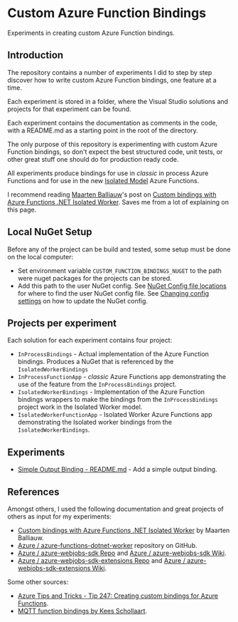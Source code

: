 # Custom Azure Function Bindings

Experiments in creating custom Azure Function bindings.

## Introduction

The repository contains a number of experiments I did to step by step discover how to write custom Azure Function bindings, one feature at a time.

Each experiment is stored in a folder, where the Visual Studio solutions and projects for that experiment can be found.

Each experiment contains the documentation as comments in the code, with a README.md as a starting point in the root of the directory.

The only purpose of this repository is experimenting with custom Azure Function bindings, so don't expect the best structured code, unit tests, or other great stuff one should do for production ready code.

All experiments produce bindings for use in *classic* in process Azure Functions and for use in the new [Isolated Model](https://github.com/Azure/azure-functions-dotnet-worker) Azure Functions.

I recommend reading [Maarten Balliauw](https://blog.maartenballiauw.be/)'s post on [Custom bindings with Azure Functions .NET Isolated Worker](https://blog.maartenballiauw.be/post/2021/06/01/custom-bindings-with-azure-functions-dotnet-isolated-worker.html). Saves me from a lot of explaining on this page.

## Local NuGet Setup

Before any of the project can be build and tested, some setup must be done on the local computer:

- Set environment variable `CUSTOM_FUNCTION_BINDINGS_NUGET` to the path were nuget packages for the projects can be stored.
- Add this path to the user NuGet config. See [NuGet Config file locations](https://docs.microsoft.com/en-us/nuget/consume-packages/configuring-nuget-behavior#config-file-locations-and-uses) for where to find the user NuGet config file. See [Changing config settings](https://docs.microsoft.com/en-us/nuget/consume-packages/configuring-nuget-behavior#changing-config-settings) on how to update the NuGet config.

## Projects per experiment

Each solution for each experiment contains four project:

- `InProcessBindings` - Actual implementation of the Azure Function bindings. Produces a NuGet that is referenced by the `IsolatedWorkerBindings`
- `InProcessFunctionApp` - *classic* Azure Functions app demonstrating the use of the feature from the `InProcessBindings` project.
- `IsolatedWorkerBindings` - Implementation of the Azure Function bindings wrappers to make the bindings from the `InProcessBindings` project work in the Isolated Worker model.
- `IsolatedWorkerFunctionApp` - Isolated Worker Azure Functions app demonstrating the Isolated worker bindings from the `IsolatedWorkerBindings`.

## Experiments

- [Simple Output Binding - README.md](./SimpleOutputBinding/README.md) - Add a simple output binding.

## References

Amongst others, I used the following documentation and great projects of others as input for my experiments:

- [Custom bindings with Azure Functions .NET Isolated Worker](https://blog.maartenballiauw.be/post/2021/06/01/custom-bindings-with-azure-functions-dotnet-isolated-worker.html) by Maarten Balliauw.
- [Azure / azure-functions-dotnet-worker](https://github.com/Azure/azure-functions-dotnet-worker) repository on GitHub.
- [Azure / azure-webjobs-sdk Repo](https://github.com/Azure/azure-webjobs-sdk) and [Azure / azure-webjobs-sdk Wiki](https://github.com/Azure/azure-webjobs-sdk/wiki).
- [Azure / azure-webjobs-sdk-extensions Repo](https://github.com/Azure/azure-webjobs-sdk-extensions) and [Azure / azure-webjobs-sdk-extensions Wiki](https://github.com/Azure/azure-webjobs-sdk-extensions/wiki).

Some other sources:

- [Azure Tips and Tricks - Tip 247: Creating custom bindings for Azure Functions](https://microsoft.github.io/AzureTipsAndTricks/blog/blog/tip247.html).
- [MQTT function bindings by Kees Schollaart](https://case.schollaart.net/2018/09/22/mqtt-and-azure-functions.html).
